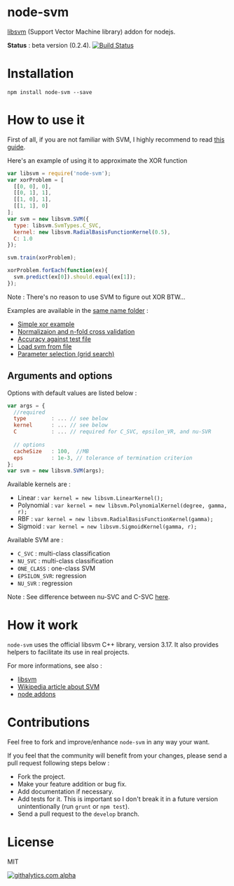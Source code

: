 node-svm
========

[libsvm](http://www.csie.ntu.edu.tw/~cjlin/libsvm/) (Support Vector Machine library) addon for nodejs.

**Status** : beta version (0.2.4).
[![Build Status](https://travis-ci.org/nicolaspanel/node-svm.png)](https://travis-ci.org/nicolaspanel/node-svm)

# Installation

`npm install node-svm --save`

# How to use it
First of all, if you are not familiar with SVM, I highly recommend to read [this guide](http://www.csie.ntu.edu.tw/~cjlin/papers/guide/guide.pdf).

Here's an example of using it to approximate the XOR function
```javascript
var libsvm = require('node-svm');
var xorProblem = [
  [[0, 0], 0],
  [[0, 1], 1],
  [[1, 0], 1],
  [[1, 1], 0]
];
var svm = new libsvm.SVM({
  type: libsvm.SvmTypes.C_SVC,
  kernel: new libsvm.RadialBasisFunctionKernel(0.5),
  C: 1.0
});

svm.train(xorProblem);

xorProblem.forEach(function(ex){
  svm.predict(ex[0]).should.equal(ex[1]);
});

```
Note : There's no reason to use SVM to figure out XOR BTW...

Examples are available in the [same name folder](https://github.com/nicolaspanel/node-svm/tree/master/examples) : 
 * [Simple xor example](https://github.com/nicolaspanel/node-svm/blob/master/examples/basicExample.js)
 * [Normalizaion and n-fold cross validation](https://github.com/nicolaspanel/node-svm/blob/master/examples/crossValidationExample.js)
 * [Accuracy against test file](https://github.com/nicolaspanel/node-svm/blob/master/examples/evaluationExample.js)
 * [Load svm from file](https://github.com/nicolaspanel/node-svm/blob/master/examples/savedModelUseExample.js)
 * [Parameter selection (grid search)](https://github.com/nicolaspanel/node-svm/blob/master/examples/parameterSelectionExample.js)

## Arguments and options
Options with default values are listed below : 
```javascript
var args = {
  //required
  type        : ... // see below 
  kernel      : ... // see below
  C           : ... // required for C_SVC, epsilon_VR, and nu-SVR
  
  // options
  cacheSize   : 100,  //MB
  eps         : 1e-3, // tolerance of termination criterion 
};
var svm = new libsvm.SVM(args);
```
Available kernels are  : 
 * Linear     : `var kernel = new libsvm.LinearKernel();`
 * Polynomial : `var kernel = new libsvm.PolynomialKernel(degree, gamma, r);`
 * RBF        : `var kernel = new libsvm.RadialBasisFunctionKernel(gamma);`
 * Sigmoid    : `var kernel = new libsvm.SigmoidKernel(gamma, r);`

Available SVM are : 
 * `C_SVC`      : multi-class classification
 * `NU_SVC`     : multi-class classification
 * `ONE_CLASS`  : one-class SVM  
 * `EPSILON_SVR`: regression
 * `NU_SVR`     : regression

Note : See difference between nu-SVC and C-SVC [here](http://www.csie.ntu.edu.tw/~cjlin/libsvm/faq.html#f411).  

# How it work
`node-svm` uses the official libsvm C++ library, version 3.17. It also provides helpers to facilitate its use in real projects.

For more informations, see also : 
 * [libsvm](http://www.csie.ntu.edu.tw/~cjlin/libsvm/)
 * [Wikipedia article about SVM](https://en.wikipedia.org/wiki/Support_vector_machine)
 * [node addons](http://nodejs.org/api/addons.html)

# Contributions
Feel free to fork and improve/enhance `node-svm` in any way your want.

If you feel that the community will benefit from your changes, please send a pull request following steps below : 
 * Fork the project.
 * Make your feature addition or bug fix.
 * Add documentation if necessary.
 * Add tests for it. This is important so I don't break it in a future version unintentionally (run `grunt` or `npm test`).
 * Send a pull request to the `develop` branch. 

# License
MIT

[![githalytics.com alpha](https://cruel-carlota.pagodabox.com/92d9dd8573d8b458d19a240629fea97a "githalytics.com")](http://githalytics.com/nicolaspanel/node-svm)
